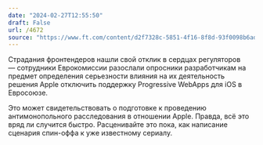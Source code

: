 ```yaml
---
date: "2024-02-27T12:55:50"
draft: False
url: /4672
source: "https://www.ft.com/content/d2f7328c-5851-4f16-8f8d-93f0098b6adc"
---
```


Страдания фронтендеров нашли свой отклик в сердцах регуляторов — сотрудники Еврокомиссии разослали опросники разработчикам на предмет определения серьезности влияния на их деятельность решения Apple отключить поддержку Progressive WebApps для iOS в Евросоюзе.

Это может свидетельствовать о подготовке к проведению антимонопольного расследования в отношении Apple. Правда, всё это вряд ли случится быстро. Расценивайте это пока, как написание сценария спин-оффа к уже известному сериалу.
